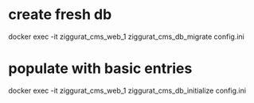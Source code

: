 # create fresh db
docker exec -it ziggurat_cms_web_1 ziggurat_cms_db_migrate config.ini
# populate with basic entries
docker exec -it ziggurat_cms_web_1 ziggurat_cms_db_initialize config.ini
